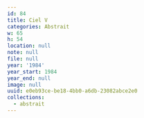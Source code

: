 ```yaml
---
id: 84
title: Ciel V
categories: Abstrait
w: 65
h: 54
location: null
note: null
file: null
year: '1984'
year_start: 1984
year_end: null
image: null
uuid: e0eb93ce-be18-4bb0-a6db-23082abce2e0
collections:
  - abstrait
---
```


